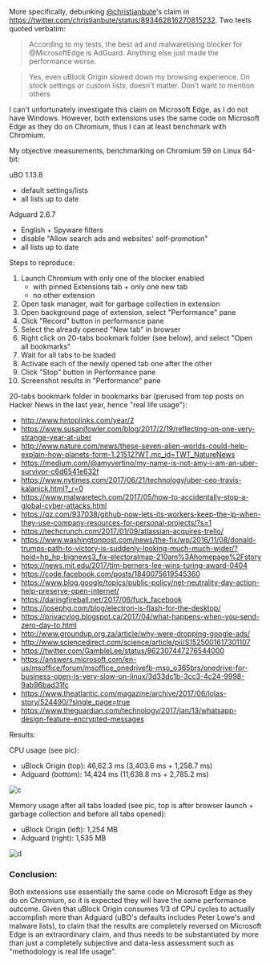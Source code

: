 More specifically, debunking [@christianbute](https://twitter.com/christianbute)'s claim in <https://twitter.com/christianbute/status/893462816270815232>. Two teets quoted verbatim:

> According to my tests, the best ad and malwaretising blocker for @MicrosoftEdge is AdGuard. Anything else just made the performance worse.

> Yes, even uBlock Origin slowed down my browsing experience. On stock settings or custom lists, doesn't matter. Don't want to mention others

I can't unfortunately investigate this claim on Microsoft Edge, as I do not have Windows. However, both extensions uses the same code on Microsoft Edge as they do on Chromium, thus I can at least benchmark with Chromium.

My objective measurements, benchmarking on Chromium 59 on Linux 64-bit:

uBO 1.13.8
- default settings/lists
- all lists up to date

Adguard 2.6.7
- English + Spyware filters
- disable "Allow search ads and websites' self-promotion"
- all lists up to date

Steps to reproduce:
1. Launch Chromium with only one of the blocker enabled
    - with pinned Extensions tab + only one new tab
    - no other extension
2. Open task manager, wait for garbage collection in extension
3. Open background page of extension, select "Performance" pane
4. Click "Record" button in performance pane
5. Select the already opened "New tab" in browser
6. Right click on 20-tabs bookmark folder (see below), and select "Open all bookmarks"
7. Wait for all tabs to be loaded
8. Activate each of the newly opened tab one after the other
9. Click "Stop" button in Performance pane
10. Screenshot results in "Performance" pane

20-tabs bookmark folder in bookmarks bar (perused from top posts on Hacker News in the last year, hence "real life usage"):
- http://www.hntoplinks.com/year/2
- https://www.susanjfowler.com/blog/2017/2/19/reflecting-on-one-very-strange-year-at-uber
- http://www.nature.com/news/these-seven-alien-worlds-could-help-explain-how-planets-form-1.21512?WT.mc_id=TWT_NatureNews
- https://medium.com/@amyvertino/my-name-is-not-amy-i-am-an-uber-survivor-c6d6541e632f
- https://www.nytimes.com/2017/06/21/technology/uber-ceo-travis-kalanick.html?_r=0
- https://www.malwaretech.com/2017/05/how-to-accidentally-stop-a-global-cyber-attacks.html
- https://qz.com/937038/github-now-lets-its-workers-keep-the-ip-when-they-use-company-resources-for-personal-projects/?s=1
- https://techcrunch.com/2017/01/09/atlassian-acquires-trello/
- https://www.washingtonpost.com/news/the-fix/wp/2016/11/08/donald-trumps-path-to-victory-is-suddenly-looking-much-much-wider/?hpid=hp_hp-bignews3_fix-electoralmap-210am%3Ahomepage%2Fstory
- https://news.mit.edu/2017/tim-berners-lee-wins-turing-award-0404
- https://code.facebook.com/posts/1840075619545360
- https://www.blog.google/topics/public-policy/net-neutrality-day-action-help-preserve-open-internet/
- https://daringfireball.net/2017/06/fuck_facebook
- https://josephg.com/blog/electron-is-flash-for-the-desktop/
- https://privacylog.blogspot.ca/2017/04/what-happens-when-you-send-zero-day-to.html
- http://www.groundup.org.za/article/why-were-dropping-google-ads/
- http://www.sciencedirect.com/science/article/pii/S1525001617301107
- https://twitter.com/GambleLee/status/862307447276544000
- https://answers.microsoft.com/en-us/msoffice/forum/msoffice_onedrivefb-mso_o365brs/onedrive-for-business-open-is-very-slow-on-linux/3d33dc1b-3cc3-4c24-9998-9ab96bad31fc
- https://www.theatlantic.com/magazine/archive/2017/06/lolas-story/524490/?single_page=true
- https://www.theguardian.com/technology/2017/jan/13/whatsapp-design-feature-encrypted-messages

Results:

CPU usage (see pic):
- uBlock Origin (top): 46,62.3 ms (3,403.6 ms + 1,258.7 ms)
- Adguard (bottom): 14,424 ms (11,638.8 ms + 2,785.2 ms)

![c](https://user-images.githubusercontent.com/585534/28976229-1a45cc20-790b-11e7-83df-31372efd5e93.png)

Memory usage after all tabs loaded (see pic, top is after browser launch + garbage collection and before all tabs opened):
- uBlock Origin (left): 1,254 MB
- Adguard (right): 1,535 MB

![d](https://user-images.githubusercontent.com/585534/28976324-6910e2c2-790b-11e7-9388-3591daaed7b6.png)

### Conclusion:

Both extensions use essentially the same code on Microsoft Edge as they do on Chromium, so it is expected they will have the same performance outcome. Given that uBlock Origin consumes 1/3 of CPU cycles to actually accomplish more than Adguard (uBO's defaults includes Peter Lowe's and malware lists), to claim that the results are completely reversed on Microsoft Edge is an extraordinary claim, and thus needs to be substantiated by more than just a completely subjective and data-less assessment such as "methodology is real life usage".
